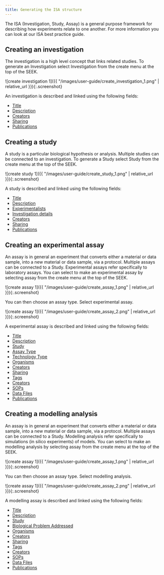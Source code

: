 ```yaml
---
title: Generating the ISA structure
---
```


The ISA (Investigation, Study, Assay) is a general purpose framework for describing how experiments relate to one another. For more information you can look at our ISA best practice guide.

## Creating an investigation
The investigation is a high level concept that links related studies. To generate an Investigation select Investigation from the create menu at the top of the SEEK.

![create investigation 1]({{ "/images/user-guide/create_investigation_1.png" | relative_url }}){:.screenshot}

An investigation is described and linked using the following fields:

* [Title](general-attributes#title)
* [Description](general-attributes#description)
* [Creators](general-attributes#creators)
* [Sharing](general-attributes#sharing)
* [Publications](general-attributes#publications)



## Creating a study
A study is a particular biological hypothesis or analysis. Multiple studies can be connected to an investigation. To generate a Study select Study from the create menu at the top of the SEEK.

![create study 1]({{ "/images/user-guide/create_study_1.png" | relative_url }}){:.screenshot}

A study is described and linked using the following fields:

* [Title](general-attributes.html#title)
* [Description](general-attributes.html#description)
* [Experimentalists](general-attributes.html#experimentalists)
* [Investigation details](general-attributes.html#investigation-details)
* [Creators](general-attributes.html#creators)
* [Sharing](general-attributes.html#sharing)
* [Publications](general-attributes.html#publications)

## Creating an experimental assay
An assay is in general an experiment that converts either a material or data sample, into a new material or data sample, via a protocol. Multiple assays can be connected to a Study. Experimental assays refer specifically to laboratory assays. You can select to make an experimental assay by selecting assay from the create menu at the top of the SEEK.

![create assay 1]({{ "/images/user-guide/create_assay_1.png" | relative_url }}){:.screenshot}

You can then choose an assay type. Select experimental assay.

![create assay 1]({{ "/images/user-guide/create_assay_2.png" | relative_url }}){:.screenshot}

A experimental assay is described and linked using the following fields:

* [Title](general-attributes.html#title)
* [Description](general-attributes.html#description)
* [Study](general-attributes.html#study)
* [Assay Type](general-attributes.html#assay-type)
* [Technology Type](general-attributes.html#technology-type)
* [Organisms](general-attributes.html#organisms)
* [Creators](general-attributes.html#creators)
* [Sharing](general-attributes.html#sharing)
* [Tags](general-attributes.html#tags)
* [Creators](general-attributes.html#creators)
* [SOPs](general-attributes.html#sops)
* [Data Files](general-attributes.html#data-files)
* [Publications](general-attributes.html#publications)

## Creating a modelling analysis
An assay is in general an experiment that converts either a material or data sample, into a new material or data sample, via a protocol. Multiple assays can be connected to a Study. Modelling analysis refer specifically to simulations (in silico experiments) of models. You can select to make an modelling analysis by selecting assay from the create menu at the top of the SEEK.

![create assay 1]({{ "/images/user-guide/create_assay_1.png" | relative_url }}){:.screenshot}

You can then choose an assay type. Select modelling analysis.

![create assay 1]({{ "/images/user-guide/create_assay_2.png" | relative_url }}){:.screenshot}

A modelling assay is described and linked using the following fields:

* [Title](general-attributes.html#title)
* [Description](general-attributes.html#description)
* [Study](general-attributes.html#study)
* [Biological Problem Addressed](general-attributes.html#biological-problem-addressed)
* [Organisms](general-attributes.html#organisms)
* [Creators](general-attributes.html#creators)
* [Sharing](general-attributes.html#sharing)
* [Tags](general-attributes.html#tags)
* [Creators](general-attributes.html#creators)
* [SOPs](general-attributes.html#sops)
* [Data Files](general-attributes.html#data-files)
* [Publications](general-attributes.html#publications)